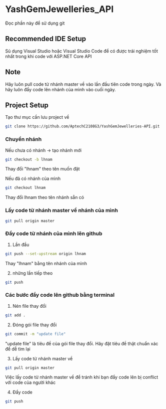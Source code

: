 # YashGemJewelleries_API

Đọc phần này để sử dụng git

## Recommended IDE Setup

Sủ dụng Visual Studio hoặc Visual Studio Code để có được trải nghiệm tốt nhất trong khi code với ASP.NET Core API

## Note

Hãy luôn pull code từ nhánh master về vào lần đầu tiên code trong ngày.
Và hãy luôn đẩy code lên nhánh của mình vào cuối ngày.

## Project Setup

Tạo thư mục cần lưu project về

```sh
git clone https://github.com/AptechC2108G3/YashGemJewelleries-API.git
```

### Chuyển nhánh

Nếu chưa có nhánh -> tạo nhánh mới
```sh
git checkout -b lhnam
```
Thay đổi "lhnam" theo tên muốn đặt

Nếu đã có nhánh của mình
```sh
git checkout lhnam
```
Thay đổi lhnam theo tên nhánh sẵn có

### Lấy code từ nhánh master về nhánh của mình

```sh
git pull origin master
```

### Đẩy code từ nhánh của mình lên github
1. Lần đầu
```sh
git push --set-upstream origin lhnam
```
Thay "lhnam" bằng tên nhánh của mình

2. những lần tiếp theo
```sh
git push
```

### Các bước đẩy code lên github bằng terminal
1. Nén file thay đổi
```sh
git add .
```

2. Đóng gói file thay đổi
```sh
git commit -m "update file"
```
"update file" là tiêu đề của gói file thay đổi. Hãy đặt tiêu đề thật chuẩn xác để dễ tìm lại

3. Lấy code từ nhánh master về
```sh
git pull origin master
```
Việc lấy code từ nhánh master về để tránh khi bạn đẩy code lên bị conflict với code của người khác

4. Đẩy code
```sh
git push
``` 
